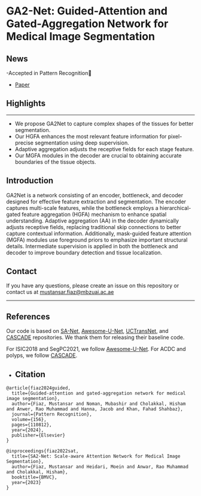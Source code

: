 # GA2-Net: Guided-Attention and Gated-Aggregation Network for Medical Image Segmentation

## News
-Accepted in Pattern Recognition🥳
- [Paper](https://www.sciencedirect.com/science/article/pii/S0031320324005636)

## Highlights
-----------------
- We propose GA2Net to capture complex shapes of the tissues for better segmentation.
- Our HGFA enhances the most relevant feature information for pixel-precise segmentation using deep supervision.
- Adaptive aggregation adjusts the receptive fields for each stage feature.
- Our MGFA modules in the decoder are crucial to obtaining accurate boundaries of the tissue objects.

Introduction
-----------------
GA2Net is a network consisting of an encoder, bottleneck, and decoder designed for effective feature extraction and segmentation. 
The encoder captures multi-scale features, while the bottleneck employs a hierarchical-gated feature aggregation (HGFA) mechanism to enhance spatial understanding. 
Adaptive aggregation (AA) in the decoder dynamically adjusts receptive fields, replacing traditional skip connections to better capture contextual information. 
Additionally, mask-guided feature attention (MGFA) modules use foreground priors to emphasize important structural details. 
Intermediate supervision is applied in both the bottleneck and decoder to improve boundary detection and tissue localization.

## Contact
If you have any questions, please create an issue on this repository or contact us at mustansar.fiaz@mbzuai.ac.ae

<hr />

## References
Our code is based on [SA-Net](https://github.com/mustansarfiaz/SA2-Net), [Awesome-U-Net](https://github.com/NITR098/Awesome-U-Net),  [UCTransNet](https://github.com/McGregorWwww/UCTransNet), and [CASCADE](https://github.com/SLDGroup/CASCADE/tree/main)   repositories. We thank them for releasing their baseline code.

For ISIC2018 and SegPC2021, we follow [Awesome-U-Net](https://github.com/NITR098/Awesome-U-Net).
For ACDC and polyps, we follow [CASCADE](https://github.com/SLDGroup/CASCADE/tree/main).



- ## Citation

```
@article{fiaz2024guided,
  title={Guided-attention and gated-aggregation network for medical image segmentation},
  author={Fiaz, Mustansar and Noman, Mubashir and Cholakkal, Hisham and Anwer, Rao Muhammad and Hanna, Jacob and Khan, Fahad Shahbaz},
  journal={Pattern Recognition},
  volume={156},
  pages={110812},
  year={2024},
  publisher={Elsevier}
}

@inproceedings{fiaz2022sat,
  title={SA2-Net: Scale-aware Attention Network for Medical Image Segmentation},
  author={Fiaz, Mustansar and Heidari, Moein and Anwar, Rao Muhammad and Cholakkal, Hisham},
  booktitle={BMVC},
  year={2023}
}
